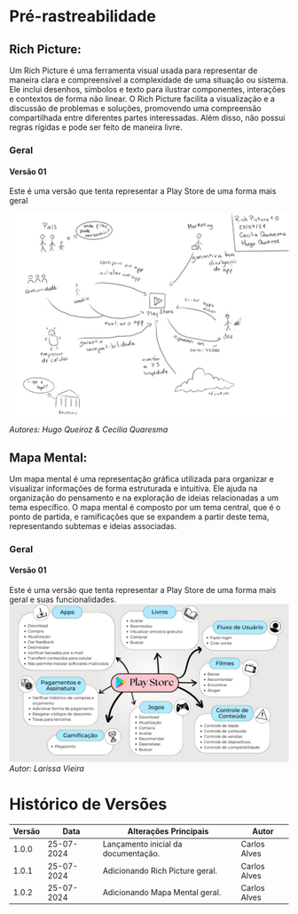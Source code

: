 # Pré-rastreabilidade

## Rich Picture:
Um Rich Picture é uma ferramenta visual usada para representar de maneira clara e compreensível a complexidade de uma situação ou sistema. Ele inclui desenhos, símbolos e texto para ilustrar componentes, interações e contextos de forma não linear. O Rich Picture facilita a visualização e a discussão de problemas e soluções, promovendo uma compreensão compartilhada entre diferentes partes interessadas. Além disso, não possui regras rígidas e pode ser feito de maneira livre.

### Geral
#### Versão 01
Este é uma versão que tenta representar a Play Store de uma forma mais geral

![alt text](../assets/richpicture.jpeg)
*Autores: Hugo Queiroz & Cecilia Quaresma*

## Mapa Mental:
Um mapa mental é uma representação gráfica utilizada para organizar e visualizar informações de forma estruturada e intuitiva. Ele ajuda na organização do pensamento e na exploração de ideias relacionadas a um tema específico. O mapa mental é composto por um tema central, que é o ponto de partida, e ramificações que se expandem a partir deste tema, representando subtemas e ideias associadas.

### Geral
#### Versão 01
Este é uma versão que tenta representar a Play Store de uma forma mais geral e suas funcionalidades.
![alt text](../assets/Mapa-mental.jpeg)
*Autor: Larissa Vieira*


# Histórico de Versões
| Versão | Data       | Alterações Principais                             | Autor        |
|--------|------------|---------------------------------------------------|--------------|
| 1.0.0  | 25-07-2024 | Lançamento inicial da documentação.               | Carlos Alves      |
| 1.0.1  | 25-07-2024 | Adicionando  Rich Picture geral.               | Carlos Alves      |
| 1.0.2  | 25-07-2024 | Adicionando  Mapa Mental geral.               | Carlos Alves      |


